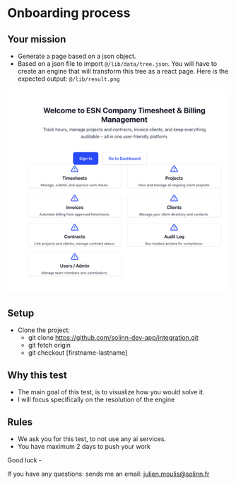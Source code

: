 # Onboarding process

## Your mission

- Generate a page based on a json object.
- Based on a json file to import `@/lib/data/tree.json`. You will have to create an engine that will transform this tree as a react page. Here is the expected output: `@/lib/result.png`
  
![alt text](src/lib/result.png)

## Setup
- Clone the project:
  - git clone https://github.com/solinn-dev-app/integration.git
  - git fetch origin
  - git checkout [firstname-lastname]
  
## Why this test
- The main goal of this test, is to visualize how you would solve it.
- I will focus specifically on the resolution of the engine

## Rules
- We ask you for this test, to not use any ai services.
- You have maximum 2 days to push your work


Good luck - 

If you have any questions: sends me an email: julien.moulis@solinn.fr